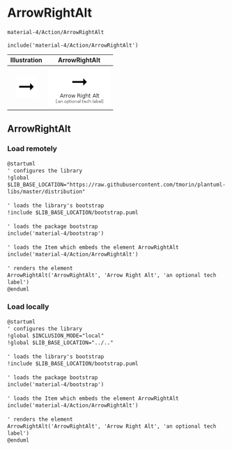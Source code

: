 # ArrowRightAlt


```text
material-4/Action/ArrowRightAlt
```

```text
include('material-4/Action/ArrowRightAlt')
```



| Illustration | ArrowRightAlt |
| :---: | :---: |
| ![illustration for Illustration](../../material-4/Action/ArrowRightAlt.png) | ![illustration for ArrowRightAlt](../../material-4/Action/ArrowRightAlt.Local.png) |




## ArrowRightAlt

### Load remotely
```plantuml
@startuml
' configures the library
!global $LIB_BASE_LOCATION="https://raw.githubusercontent.com/tmorin/plantuml-libs/master/distribution"

' loads the library's bootstrap
!include $LIB_BASE_LOCATION/bootstrap.puml

' loads the package bootstrap
include('material-4/bootstrap')

' loads the Item which embeds the element ArrowRightAlt
include('material-4/Action/ArrowRightAlt')

' renders the element
ArrowRightAlt('ArrowRightAlt', 'Arrow Right Alt', 'an optional tech label')
@enduml
```

### Load locally
```plantuml
@startuml
' configures the library
!global $INCLUSION_MODE="local"
!global $LIB_BASE_LOCATION="../.."

' loads the library's bootstrap
!include $LIB_BASE_LOCATION/bootstrap.puml

' loads the package bootstrap
include('material-4/bootstrap')

' loads the Item which embeds the element ArrowRightAlt
include('material-4/Action/ArrowRightAlt')

' renders the element
ArrowRightAlt('ArrowRightAlt', 'Arrow Right Alt', 'an optional tech label')
@enduml
```

